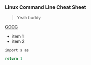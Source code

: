 ### Linux Command Line Cheat Sheet
> Yeah buddy
>
[GOOG](www.google.com)

* item 1
* item 2

`import s as `

```python
return 1
```